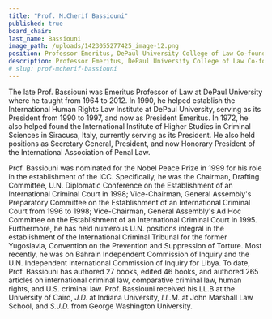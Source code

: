 ```yaml
---
title: "Prof. M.Cherif Bassiouni"
published: true
board_chair:
last_name: Bassiouni
image_path: /uploads/1423055277425_image-12.png
position: Professor Emeritus, DePaul University College of Law Co-founder, International Institute of Higher Studies in Criminal Sciences
description: Professor Emeritus, DePaul University College of Law Co-founder, International Institute of Higher Studies in Criminal Sciences
# slug: prof-mcherif-bassiouni
---
```


The late Prof. Bassiouni was Emeritus Professor of Law at DePaul University where he taught from 1964 to 2012. In 1990, he helped establish the International Human Rights Law Institute at DePaul University, serving as its President from 1990 to 1997, and now as President Emeritus. In 1972, he also helped found the International Institute of Higher Studies in Criminal Sciences in Siracusa, Italy, currently serving as its President. He also held positions as Secretary General, President, and now Honorary President of the International Association of Penal Law.

Prof. Bassiouni was nominated for the Nobel Peace Prize in 1999 for his role in the establishment of the ICC. Specifically, he was the Chairman, Drafting Committee, U.N. Diplomatic Conference on the Establishment of an International Criminal Court in 1998; Vice-Chairman, General Assembly's Preparatory Committee on the Establishment of an International Criminal Court from 1996 to 1998; Vice-Chairman, General Assembly's Ad Hoc Committee on the Establishment of an International Criminal Court in 1995. Furthermore, he has held numerous U.N. positions integral in the establishment of the International Criminal Tribunal for the former Yugoslavia, Convention on the Prevention and Suppression of Torture. Most recently, he was on Bahrain Independent Commission of Inquiry and the U.N. Independent International Commission of Inquiry for Libya. To date, Prof. Bassiouni has authored 27 books, edited 46 books, and authored 265 articles on international criminal law, comparative criminal law, human rights, and U.S. criminal law. Prof. Bassiouni received his LL.B at the University of Cairo, *J.D.* at Indiana University, *LL.M.* at John Marshall Law School, and *S.J.D.* from George Washington University.